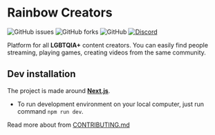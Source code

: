 # Rainbow Creators
![GitHub issues](https://img.shields.io/github/issues/newbnox/rainbowcreators) ![GitHub forks](https://img.shields.io/github/forks/newbnox/rainbowcreators)
![GitHub](https://img.shields.io/github/license/newbnox/rainbowcreators)
[![Discord](https://img.shields.io/discord/1136404263229202463?label=Discord&color=%237289da)](https://discord.gg/AtsPhp3Wk2)


Platform for all **LGBTQIA+** content creators. You can easily find people streaming, playing games, creating videos from the same community.

## Dev installation
The project is made around **[Next.js](https://nextjs.org)**.
- To run development environment on your local computer, just run command `npm run dev`.

Read more about from [CONTRIBUTING.md](CONTRIBUTING.md)
